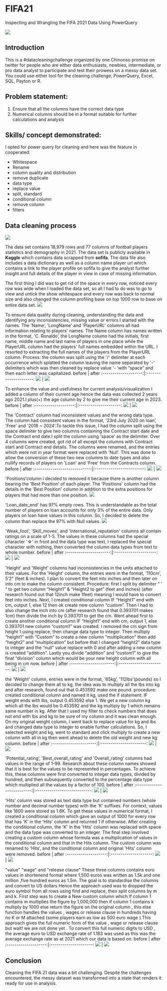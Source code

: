 # FIFA21
Inspecting and Wrangling the FIFA 2021 Data Using PowerQuery

![](FIFA.jfif)

## Introduction
This is a #datacleaningchallenge organized by one Chinonso promise on twitter for people who are either data enthusiasts, newbies, intermediate, or pro data analyst to participate and test their prowess on a messy data set. You could use either tool for the cleaning challenge; PowerQuery, Excel, SQL, Payton or R. 

## Problem statement:
1.	Ensure that all the columns have the correct data type
2.	Numerical columns should be in a format suitable for further calculations and analysis

## Skills/ concept demonstrated:
I opted for power query for cleaning and here was the feature in cooperated:
- Whitespace
- Rename
- column quality and distribution
- remove duplicate
- data type
- replace value
- split, standard
- conditional column
- remove column
- filters

## Data cleaning process
![](datacleansing1.png)

The data set contains 18,979 rows and 77 columns of football players statistics and demography in 2021. The data set Is publicly available in **Kaggle** which contains data scrapped from **sofifa**. The data file also includes a data dictionary as well as a column name player url which contains a link to the player profile on sofifa to give the analyst further insight and full details of the player in view in case of missing information.

The first thing I did was to get rid of the space in every row, noticed every row was wide when I loaded the data set, so all I had to do was to go to view and untick the show whitespace and every row was back to normal size and also changed the column profiling base on top 1000 row to base on entire data set.
![](whitespace.png)

To ensure data quality during cleaning, understanding the data and identifying any inconsistencies, missing value or errors I started with the names. The 'Name’, 'LongName' and 'PlayerURL' columns all had information relating to players' names. The Name column has names written in the format, 'C. Ronaldo’, the LongName column had the initials, first name, middle name and last name of players in one place while the PlayerURL column had the players' full names embedded within the URL.  I resorted to extracting the full names of the players from the PlayerURL column.
Process: the column was split using the '/' delimiter at each occurrence which splatted the column leaving the name separated by '-' delimiters which was then cleaned by replace value ‘- ‘with “space” and then each letter was capitalized.
before                |        after
:--------------------:|:---------------------:
![](dirty_name.png)   |  ![](clean_names.png)

To enhance the value and usefulness for current analysis/visualization I added a column of their current age hence the data was collected 2 years ago 2021.I plus(+) the age column by 2 to give me their current age in 2023.
before                |        after
:--------------------:|:---------------------:
![](dirty_age.png)    |  ![](clean_age.png)

The 'Contract' column had inconsistent values and the wrong data type. The column had consistent values in the format, '23rd July 2020 on loan’, 'Free' and '2018 ~ 2024’.To tackle this issue, I had the column split using the space delimiter to give two columns containing the Contract start date and the Contract end date.I split the column using 'space' as the delimiter. Over 4 columns were created, got rid of all except the columns with Contract start and Contract end details. The columns were renamed, and the entries which were not in year format were replaced with 'Null’. This was done to allow the conversion of these two new columns to date types and also nullify records of players on 'Loan' and 'Free' from the Contracts column.
before                        |        after
:----------------------------:|:-------------------------:
![](dirty_team_contract.png)  |  ![](Clean_contract.png)

'Positions'column i decided to removed it because there is another column bearing the 'Best Position' of each player. The 'Positions' column had the details in the 'Best Position' column in addition to the extra positions for players that had more than one position.
![](position.png)

'Loan_date_end' has 97% empty rows. This is understandable as the total number of players on loan accounts for only 3% of the entire data. Only players on loan have values in this column. So, I decided to delete the column than replace the 97% with Null values.
![](clean_loandate.png)

'Weak_foot’, 'Skill_moves’, and 'International_reputation' columns all contain ratings on a scale of 1-5. The values in these columns had the special character '☆' in front and the data type was text, I replaced the special character with nothing, then converted the column data types from text to whole number.
before                  |        after
:----------------------:|:---------------------:
![](Dirty_ratings.png)  |  ![](Cleaned_ratings.png)

 'Height' and 'Weight' columns had inconsistencies in the units attached to their values. For the 'Height' column, the entries were in the format, '110cm’, 5’2" (feet & inches). I plan to convert the feet into inches and then later on into cm to make the column consistent. 
Procedure: first I split by delimiter “ ’ “ to get two column “Height1” & “Height2 to get” (feet and inches) (after research found out that 12inch make 1feet) meaning I would have to convert feet into inches. Next, I created conditional column IF “Height1” end with cm, output 1, else 12 then ok create new column “custom”. Then I had to also change the inch into cm (after research found that 0.393701 makes 1cm) then divide the inch by 0.393701 to get the cm. Went ahead first to create another conditional column IF “Height1” end with cm, output 1, else 0.393701 new column “custom1” was created. I removed the cm sign from height 1 using replace, then change data type to integer. Then multiply “height1” with “Custom” to create a new column “multiplication” then add “height2” and “multiplication” but before that I changed “height2” data type to integer and the “null” value replace with 0 and after adding a new column is created “addition”. Lastly you divide “addition” and “custom1” to give the final “division” column which would be your new height column with all being in cm now.
before                  |        after
:----------------------:|:-----------------------:
![](dirty_hight.png)   |  ![](cleaned_height.png)

the 'Weight' column, entries were in the format, '65kg’, '112lbs’(pounds) so I decided to change them all to kg, the idea was to multiply all the lbs into kg and after research, found out that 0.453592 make one pound.
procedure: created conditional column and named it kg, used the if statement: IF weight ends with lbs, output 0.453592 else 1. We get a new column kg which all the lbs would be 0.453592 and the kg multiply by 1 which remains same number in kg. After that I used my filter to check numbers that does not end with lbs and kg to be sure of my column and it was clean enough. On my original weight column, I went back to replace value for kg and lbs and changed data type to integer to enable further calculations. So, I selected weight and kg, went to standard and click multiply to create a new column with all in kg then went ahead to delete the old weight and new kg column.
before                  |        after
:----------------------:|:-----------------------:
![](dirty_weight.png)   |  ![](cleaned_weight.png)

'Potential_rating’, 'Best_overall_rating' and 'Overall_rating' columns had values in the range of 1-99. Research about these column names showed that it is best for the values to be represented in percentages. To achieve this, these columns were first converted to integer data types, divided by hundred, and then subsequently converted to the percentage data type which multiplied all the values by a factor of 100.
before                      |        after
:--------------------------:|:----------------------------:
![](dirty_percentage.png)   |  ![](Cleaned_percentage.png)

'Hits' column was stored as text data type but contained numbers (whole number and decimal number types) with the 'K' suffixes. For context, values like 1600 were stored as 1.6K. To get these values in numerical format, I created a conditional column which gave an output of 1000 for every row that has 'K' in the 'Hits' column and returned 1 if otherwise. After creating the conditional column, the 'K' in the 'Hits' column was replaced with space and the data type was converted to an integer. The final step involved creating a custom column whose formula was a multiplication of values in the conditional column and that in the Hits column. The custom column was renamed to 'Hits’, and the conditional column and original 'Hits' column were removed.
before                |        after
:--------------------:|:---------------------:
![](dirty_hits.png)   |  ![](Clean_empty.png)

 "value" "wage" and "release clause" These three columns contains euro values in shortenend format where 1,500 euros was written as 1.5k and one million ,five hundred euros as 1.5m. The goal is to standardise the columns and convert to US dollars Hence the approach used was to dropped the euro symbol from all rows using find and replace, then split columns by m and k. First step was to create a New custom column which If column 1 contains m multiplies the figure by 1,000,000 then if column 1 contains k multiply by 1000 else return the figure on the original column , this else function handles the values , wages or release clause in hundreds having no K or M attached (some players earn as low as 500 euro wage ).This approach gives the full numeric form of the value , wage or release clause but wait! we are not done yet . To convert this full numeric digits to USD , the average euro to USD exchange rate of 1.183 was used as this was the average exchange rate as at 2021 which our data is based on.
before                |        after
:--------------------:|:---------------------:
![](dirty_values.png) |  ![](Clean_value.png)

## Conclusion
Cleaning the FIFA 21 data was a bit challenging. Despite the challenges encountered, the messy dataset was transformed into a state that renders it ready for use in analysis.



